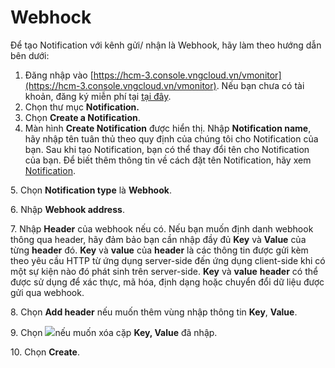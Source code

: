 # Webhock

Để tạo Notification với kênh gửi/ nhận là Webhook, hãy làm theo hướng dẫn bên dưới:

1. Đăng nhập vào [https://hcm-3.console.vngcloud.vn/vmonitor](https://hcm-3.console.vngcloud.vn/vmonitor). Nếu bạn chưa có tài khoản, đăng ký miễn phí tại [tại đây](https://register.vngcloud.vn/signup).
2. Chọn thư mục **Notification.**
3. Chọn **Create a Notification**.
4. Màn hình **Create Notification** được hiển thị. Nhập **Notification name**, hãy nhập tên tuân thủ theo quy định của chúng tôi cho Notification của bạn. Sau khi tạo Notification, bạn có thể thay đổi tên cho Notification của bạn. Để biết thêm thông tin về cách đặt tên Notification, hãy xem [Notification](https://docs.vngcloud.vn/display/VPV/Notification).

5\. Chọn **Notification type** là **Webhook**.

6\. Nhập **Webhook address**.

7\. Nhập **Header** của webhook nếu có. Nếu bạn muốn định danh webhook thông qua header, hãy đảm bảo bạn cần nhập đầy đủ **Key** và **Value** của từng **header** đó. **Key** và **value** của **header** là các thông tin được gửi kèm theo yêu cầu HTTP từ ứng dụng server-side đến ứng dụng client-side khi có một sự kiện nào đó phát sinh trên server-side. **Key** và **value** **header** có thể được sử dụng để xác thực, mã hóa, định dạng hoặc chuyển đổi dữ liệu được gửi qua webhook.

8\. Chọn **Add header** nếu muốn thêm vùng nhập thông tin **Key**, **Value**.

9\. Chọn ![](https://docs.vngcloud.vn/download/thumbnails/59807037/image2023-7-31\_9-20-49.png?version=1\&modificationDate=1690770050000\&api=v2)nếu muốn xóa cặp **Key, Value** đã nhập.

10\. Chọn **Create**.

<figure><img src="https://docs.vngcloud.vn/download/attachments/59807037/image2023-8-14_15-8-49.png?version=1&#x26;modificationDate=1692000532000&#x26;api=v2" alt=""><figcaption></figcaption></figure>
